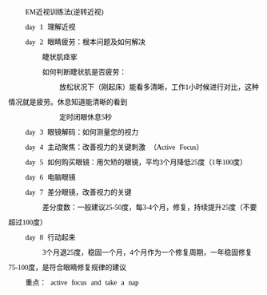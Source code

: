 <font style="color: black; font-family: 微软雅黑; white-space: pre-wrap; line-height: 30px; word-spacing: 5px; word-break: normal">
    EM近视训练法(逆转近视)
    day 1 理解近视
    day 2 眼睛疲劳：根本问题及如何解决
        睫状肌痉挛
        如何判断睫状肌是否疲劳：
            放松状况下（刚起床）能看多清晰，工作1小时候进行对比，这种情况就是疲劳。休息知道能清晰的看到
            定时闭眼休息5秒
    day 3 眼镜解码：如何测量您的视力
    day 4 主动聚焦：改善视力的关键刺激 （Active Focus）
    day 5 如何购买眼镜：用欠矫的眼镜，平均3个月降低25度（1年100度）
    day 6 电脑眼镜
    day 7 差分眼镜，改善视力的关键
        差分度数：一般建议25-50度，每3-4个月，修复，持续提升25度（不要超过100度）
    day 8 行动起来
        3个月退25度，稳固一个月，4个月作为一个修复周期，一年稳固修复75-100度，是符合眼睛修复规律的建议
    重点： active focus and take a nap

</font>
